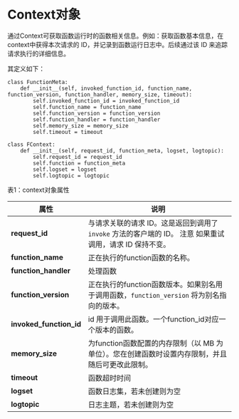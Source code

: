 # Context对象 

通过Context可获取函数运行时的函数相关信息。例如：获取函数基本信息，在context中获得本次请求的 ID，并记录到函数运行日志中。后续通过该 ID 来追踪请求执行的详细信息。

 其定义如下：

```
class FunctionMeta:
    def __init__(self, invoked_function_id, function_name, function_version, function_handler, memory_size, timeout):
        self.invoked_function_id = invoked_function_id
        self.function_name = function_name
        self.function_version = function_version
        self.function_handler = function_handler
        self.memory_size = memory_size
        self.timeout = timeout

class FContext:
    def __init__(self, request_id, function_meta, logset, logtopic):
        self.request_id = request_id
        self.function = function_meta
        self.logset = logset
        self.logtopic = logtopic
```



表1：context对象属性

| 属性                    | 说明                                                         |
| ----------------------- | ------------------------------------------------------------ |
| **request_id**          | 与请求关联的请求 ID。这是返回到调用了 `invoke` 方法的客户端的 ID。   注意   如果重试调用，请求 ID 保持不变。 |
| **function_name**       | 正在执行的function函数的名称。                               |
| **function_handler**    | 处理函数                                                     |
| **function_version**    | 正在执行的function函数版本。如果别名用于调用函数，`function_version` 将为别名指向的版本。 |
| **invoked_function_id** | id 用于调用此函数。一个function_id对应一个版本的函数。       |
| **memory_size**         | 为function函数配置的内存限制（以 MB 为单位）。您在创建函数时设置内存限制，并且随后可更改此限制。 |
| **timeout**             | 函数超时时间                                                 |
| **logset**              | 函数日志集，若未创建则为空                                   |
| **logtopic**            | 日志主题，若未创建则为空                                     |

 

